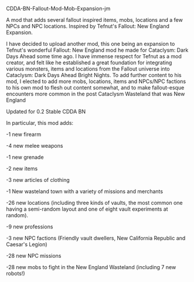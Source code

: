 
CDDA-BN-Fallout-Mod-Mob-Expansion-jm

A mod that adds several fallout inspired items, mobs, locations and a few NPCs and NPC locations. Inspired by Tefnut's Fallout: New England Expansion.

I have decided to upload another mod, this one being an expansion to Tefnut's wonderful Fallout: New England mod he made for Cataclysm: Dark Days Ahead some time ago. I have immense respect for Tefnut as a mod creator, and felt like he established a great foundation for integrating various monsters, items and locations from the Fallout universe into Cataclysm: Dark Days Ahead Bright Nights. To add further content to his mod, I elected to add more mobs, locations, items and NPCs/NPC factions to his own mod to flesh out content somewhat, and to make fallout-esque encounters more common in the post Cataclysm Wasteland that was New England

Updated for 0.2 Stable CDDA BN

In particular, this mod adds:

-1 new firearm

-4 new melee weapons

-1 new grenade

-2 new items

-3 new articles of clothing

-1 New wasteland town with a variety of missions and merchants

-26 new locations (including three kinds of vaults, the most common one having a semi-random layout and one of eight vault experiments at random).

-9 new professions

-3 new NPC factions (Friendly vault dwellers, New California Republic and Caesar's Legion)

-28 new NPC missions

-28 new mobs to fight in the New England Wasteland (including 7 new robots!)
